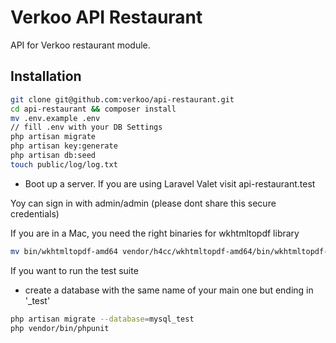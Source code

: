 # Verkoo API Restaurant

API for Verkoo restaurant module.

## Installation

```bash
git clone git@github.com:verkoo/api-restaurant.git
cd api-restaurant && composer install
mv .env.example .env
// fill .env with your DB Settings
php artisan migrate
php artisan key:generate
php artisan db:seed
touch public/log/log.txt
```

* Boot up a server. If you are using Laravel Valet visit api-restaurant.test

Yoy can sign in with admin/admin (please dont share this secure credentials)

If you are in a Mac, you need the right binaries for wkhtmltopdf library
```bash
mv bin/wkhtmltopdf-amd64 vendor/h4cc/wkhtmltopdf-amd64/bin/wkhtmltopdf-amd64 
```

If you want to run the test suite
* create a database with the same name of your main one but ending in '_test'
```bash
php artisan migrate --database=mysql_test
php vendor/bin/phpunit
```